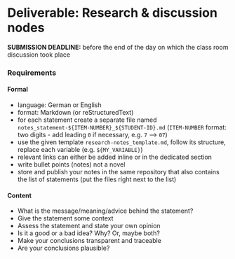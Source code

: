 Deliverable: Research & discussion nodes
========================================


__SUBMISSION DEADLINE:__ before the end of the day on which the class room discussion took place 


### Requirements

#### Formal

* language: German or English
* format: Markdown (or reStructuredText)
* for each statement create a separate file named `notes_statement-${ITEM-NUMBER}_${STUDENT-ID}.md`
  (`ITEM-NUMBER` format: two digits - add leading `0` if necessary, e.g. `7` --> `07`) 
* use the given template `research-notes_template.md`, follow its structure, replace each
  variable (e.g. `${MY_VARIABLE}`) 
* relevant links can either be added inline or in the dedicated section
* write bullet points (notes) not a novel
* store and publish your notes in the same repository that also contains the list of statements (put the files right
  next to the list) 


#### Content

* What is the message/meaning/advice behind the statement?
* Give the statement some context
* Assess the statement and state your own opinion
* Is it a good or a bad idea? Why? Or, maybe both?
* Make your conclusions transparent and traceable
* Are your conclusions plausible?

